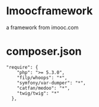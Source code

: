 # Imoocframework
a framework from imooc.com

# composer.json
```
"require": {
    "php": ">= 5.3.0",
    "filp/whoops": "*",
    "symfony/var-dumper": "*",
    "catfan/medoo": "*",
    "twig/twig": "*"
  },
```

